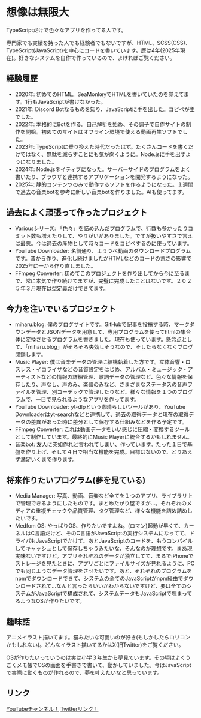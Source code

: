 # 想像は無限大
TypeScriptだけで色々なアプリを作ってる人です。

専門家でも実績を持った人でも経験者でもないですが、HTML、SCSS(CSS)、TypeScript(JavaScript)を中心にコードを書いています。歴は4年(2025年現在)。好きなシステムを自作で作っているので、よければご覧ください。

## 経験履歴
- 2020年: 初めてのHTML。SeaMonkeyでHTMLを書いていたのを覚えてます。1行もJavaScriptが書けなかった。
- 2021年: Discord Botなるものを知り、JavaScriptに手を出した。コピペが主でした。
- 2022年: 本格的にBotを作る。自己解析を始め、その調子で自作サイトの制作を開始。初めてのサイトはオフライン環境で使える動画再生ソフトでした。
- 2023年: TypeScriptに乗り換えた時代だったはず。たくさんコードを書くだけではなく、無駄を減らすことにも気が向くように。Node.jsに手を出すようになりました。
- 2024年: Node.jsネイティブになった。サーバーサイドのプログラムをよく書いたり、ブラウザと連携するアプリケーションを開発するようになった。
- 2025年: 静的コンテンツのみで動作するソフトを作るようになった。１週間で過去の音楽botを参考に新しい音楽botを作りました。AIも使ってます。

## 過去によく頑張って作ったプロジェクト
- Variousシリーズ: 「色々」を詰め込んだプログラムで、行数も多かったりコミット数も増えたりして、やりがいがありました。ですが扱いやすさで言えば最悪。今は過去の産物として時々コードをコピペするのに使っています。
- YouTube Downloader: 名前通り、ようつべ動画のダウンロードプログラムです。昔から作り、進化し続けましたがHTMLなどのコードの荒さの影響で2025年に一から作り直しました。
- FFmpeg Converter: 初めてこのプロジェクトを作り出してから今に至るまで、常に本気で作り続けてますが、完璧に完成したことはないです。２０２５年３月現在は型定義だけできてます。

## 今力を注いでいるプロジェクト
- miharu.blog: 僕のブログサイトです。GitHubで記事を投稿する時、マークダウンデータとJSONデータを用意して、専用プログラムを使ってhtmlの集合体に変換させるプログラムを書きました。現在も使っています。懸念点として、「miharu.blog」がそろそろ失効しそうなので、そしたらなくなくブログ閉鎖します。
- Music Player: 僕は音楽データの管理に結構執着した方です。立体音響・ロスレス・イコライザなどの音質設定をはじめ、アルバム・ミュージック・アーティストなどの情報の詳細管理、歌詞データの管理など、色々な情報を保存したり、声なし、声のみ、楽器のみなど、さまざまなステータスの音声ファイルを管理、別コーデックで管理したりなど、様々な情報を１つのプログラムで、一目で見られるようなアプリを作ってます。
- YouTube Downloader: yt-dlpという素晴らしいツールがあり、YouTube Downloaderはyt-searchなどと連携して、過去の取得データと現在の取得データの差異があった時に差分として保存する仕組みなどを作る予定です。
- FFmpeg Converter: これは動画データをいい感じに圧縮・変換するツールとして制作しています。最終的にMusic Playerに統合するかもしれません。
- 音楽bot: 友人に突如作れと言われてしまい、作っています。たった１日で基盤を作り上げ、そして４日で相当な機能を完成。目標はないので、とりあえず満足いくまで作ります。

## 将来作りたいプログラム(夢を見ている)
- Media Manager: 写真、動画、音楽など全てを１つのアプリ、ライブラリ上で管理できるようにしたものです。まとめたがり屋ですが...。それぞれのメディアの重複チェックや品質管理、タグ管理など、様々な機能を詰め詰めしたいです。
- Medfom OS: やっぱりOS、作りたいですよね。(ロマン)起動が早くて、カーネルはC言語だけど、そのC言語がJavaScriptの実行システムになってて、ドライバもJavaScriptでかけて、あとJavaScriptのコードを、もうコンパイルしてキャッシュとして保存しちゃうみたいな、そんなのが理想です。まあ現実味ないですけど。アプリそれぞれのデータが独立してて、まるでiPhoneでストレージを見たときに、アプリごとにファイルサイズが見れるように、PCでも同じようなデータ管理をさせたいです。あと、それぞれのプログラムをnpmでダウンロードできて、システムの全てのJavaScriptがnpm経由でダウンロードされて...なんと言ったらいいかわからないですけど、要は全てのシステムがJavaScriptで構成されて、システムデータもJavaScriptで埋まってるようなOSが作りたいです。

## 趣味話
アニメイラスト描いてます。猫みたいな可愛いのが好き(もしかしたらロリコンかもしれない)。どんなイラスト描いてるかはX(旧Twitter)をご覧ください。

OSが作りたいっていうのは実は小学３年生から夢見ています。その頃はよくうごくメモ帳でOSの画面を手書きで書いて、動かしていました。今はJavaScriptで実際に動くものが作れるので、夢を叶えたいなと思っています。

## リンク
[YouTubeチャンネル！](https://youtube.com/@azkazunami36)
[Twitterリンク！](https://x.com/kazunami36_sum1)
